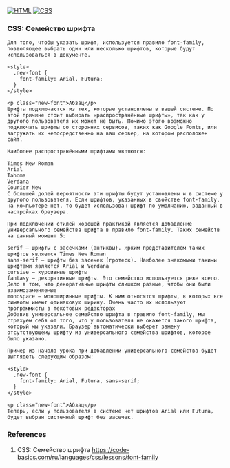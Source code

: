 [![HTML](https://img.shields.io/badge/HTML-E46035??style=for-the-badge&logo=HTML5&logoColor=FFFFFF)](https://html.spec.whatwg.org/multipage/)
[![CSS](https://img.shields.io/badge/CSS-274DE4??style=for-the-badge&logo=CSS3&logoColor=FFFFFF)](https://www.w3.org/Style/CSS/)

### CSS: Семейство шрифта
```
Для того, чтобы указать шрифт, используется правило font-family, позволяющее выбрать один или несколько шрифтов, которые будут использоваться в документе.

<style>
  .new-font {
    font-family: Arial, Futura;
  }
</style>

<p class="new-font">Абзац</p>
Шрифты подключаются из тех, которые установлены в вашей системе. По этой причине стоит выбирать «распространённые шрифты», так как у другого пользователя их может не быть. Помимо этого возможно подключать шрифты со сторонних сервисов, таких как Google Fonts, или загружать их непосредственно на ваш сервер, на котором расположен сайт.

Наиболее распространёнными шрифтами являются:

Times New Roman
Arial
Tahoma
Verdana
Courier New
С большей долей вероятности эти шрифты будут установлены и в системе у другого пользователя. Если шрифтов, указанных в свойстве font-family, на компьютере нет, то будет использован шрифт по умолчанию, заданный в настройках браузера.

При подключении стилей хорошей практикой является добавление универсального семейства шрифта в правило font-family. Таких семейств на данный момент 5:

serif — шрифты с засечками (антиквы). Ярким представителем таких шрифтов является Times New Roman
sans-serif — шрифты без засечек (гротеск). Наиболее знакомыми такими шрифтами являются Arial и Verdana
cursive — курсивные шрифты
fantasy — декоративные шрифты. Это семейство используется реже всего. Дело в том, что декоративные шрифты слишком разные, чтобы они были взаимозаменяемые
monospace — моноширинные шрифты. К ним относятся шрифты, в которых все символы имеют одинаковую ширину. Очень часто их используют программисты в текстовых редакторах
Добавив универсальное семейство шрифта в правило font-family, мы страхуем себя от того, что у пользователя не окажется такого шрифта, который мы указали. Браузер автоматически выберет замену отсутствующему шрифту из универсального семейства шрифтов, которое было указано.

Пример из начала урока при добавлении универсального семейства будет выглядеть следующим образом:

<style>
  .new-font {
    font-family: Arial, Futura, sans-serif;
  }
</style>

<p class="new-font">Абзац</p>
Теперь, если у пользователя в системе нет шрифтов Arial или Futura, будет выбран системный шрифт без засечек.
```
### References
1. CSS: Семейство шрифта https://code-basics.com/ru/languages/css/lessons/font-family